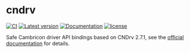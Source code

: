 ﻿# cndrv

[![CI](https://github.com/InfiniTensor/cndrv/actions/workflows/build.yml/badge.svg?branch=main)](https://github.com/InfiniTensor/cndrv/actions)
[![Latest version](https://img.shields.io/crates/v/cndrv.svg)](https://crates.io/crates/cndrv)
[![Documentation](https://docs.rs/cndrv/badge.svg)](https://docs.rs/cndrv)
[![license](https://img.shields.io/github/license/InfiniTensor/cndrv)](https://mit-license.org/)

Safe Cambricon driver API bindings based on CNDrv 2.7.1, see the [official documentation](https://www.cambricon.com/docs/sdk_1.15.0/cntoolkit_3.7.2/cndrv_2.7.1/index.html) for details.
